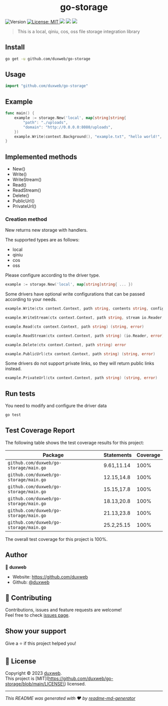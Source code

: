 <h1 align="center"> go-storage</h1>
<p>
  <img alt="Version" src="https://img.shields.io/badge/version-1.0.0-blue.svg?cacheSeconds=2592000" />
  <a href="https://github.com/duxweb/go-storage/blob/main/LICENSE" target="_blank">
    <img alt="License: MIT" src="https://img.shields.io/badge/License-MIT-yellow.svg" />
  </a>
<a title="Go Reference" target="_blank" href="https://pkg.go.dev"><img src="https://img.shields.io/github/go-mod/go-version/duxweb/go-storage"></a>
<a title="Coverage Status" target="_blank" href="https://github.com/duxweb/go-storage"><img src="https://img.shields.io/badge/coverage-100%25-green"></a>
<a title="Coverage Status" target="_blank" href="https://github.com/duxweb/go-storage"><img src="https://img.shields.io/github/downloads/duxweb/go-storage/total"></a>
</p>


> This is a local, qiniu, cos, oss file storage integration library


## Install

```sh
go get -u github.com/duxweb/go-storage
```

## Usage

```go
import "github.com/duxweb/go-storage"
```

## Example


```go
func main() {
    example := storage.New('local', map[string]string{
		"path": "./uploads",
	    "domain": "http://0.0.0.0:8080/uploads",
    })
    example.Write(context.Background(), "example.txt", "hello world!", map[string]any)
}
```

## Implemented methods

- New()
- Write()
- WriteStream()
- Read()
- ReadStream()
- Delete()
- PublicUrl()
- PrivateUrl()


### Creation method

New returns new storage with handlers.

The supported types are as follows:

- local
- qiniu
- cos
- oss

Please configure according to the driver type.

```go
example := storage.New('local', map[string]string{ ... })
```

Some drivers have optional write configurations that can be passed according to your needs.

```go
example.Write(ctx context.Context, path string, contents string, config map[string]any) error
```

```go
example.WriteStream(ctx context.Context, path string, stream io.Reader, config map[string]any) error
```

```go
example.Read(ctx context.Context, path string) (string, error)
```

```go
example.ReadStream(ctx context.Context, path string) (io.Reader, error)
```

```go
example.Delete(ctx context.Context, path string) error
```

```go
example.PublicUrl(ctx context.Context, path string) (string, error)
```

Some drivers do not support private links, so they will return public links instead.

```go
example.PrivateUrl(ctx context.Context, path string) (string, error)
```

## Run tests

You need to modify and configure the driver data

```sh
go test
```

## Test Coverage Report

The following table shows the test coverage results for this project:

| Package | Statements | Coverage |
| --- | --- |----------|
| `github.com/duxweb/go-storage/main.go` | 9.61,11.14 | 100%     |
| `github.com/duxweb/go-storage/main.go` | 12.15,14.8 | 100%      |
| `github.com/duxweb/go-storage/main.go` | 15.15,17.8 | 100%      |
| `github.com/duxweb/go-storage/main.go` | 18.13,20.8 | 100%      |
| `github.com/duxweb/go-storage/main.go` | 21.13,23.8 | 100%      |
| `github.com/duxweb/go-storage/main.go` | 25.2,25.15 | 100%      |

The overall test coverage for this project is 100%.

## Author

👤 **duxweb**

* Website: https://github.com/duxweb
* Github: [@duxweb](https://github.com/duxweb)

## 🤝 Contributing

Contributions, issues and feature requests are welcome!<br />Feel free to check [issues page](https://github.com/duxweb/go-storage/issues). 

## Show your support

Give a ⭐️ if this project helped you!

## 📝 License

Copyright © 2023 [duxweb](https://github.com/duxweb).<br />
This project is [MIT](https://github.com/duxweb/go-storage/blob/main/LICENSE\) licensed.

***
_This README was generated with ❤️ by [readme-md-generator](https://github.com/kefranabg/readme-md-generator)_